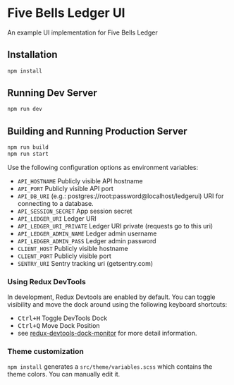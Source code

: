 # Five Bells Ledger UI

An example UI implementation for Five Bells Ledger

## Installation

```bash
npm install
```

## Running Dev Server

```bash
npm run dev
```

## Building and Running Production Server

```bash
npm run build
npm run start
```

Use the following configuration options as environment variables:

* `API_HOSTNAME` Publicly visible API hostname
* `API_PORT` Publicly visible API port
* `API_DB_URI` (e.g.: postgres://root:password@localhost/ledgerui) URI for connecting to a database.    
* `API_SESSION_SECRET` App session secret
* `API_LEDGER_URI` Ledger URI
* `API_LEDGER_URI_PRIVATE` Ledger URI private (requests go to this uri)
* `API_LEDGER_ADMIN_NAME` Ledger admin username
* `API_LEDGER_ADMIN_PASS` Ledger admin password
* `CLIENT_HOST` Publicly visible hostname
* `CLIENT_PORT` Publicly visible port
* `SENTRY_URI` Sentry tracking uri (getsentry.com)

### Using Redux DevTools

In development, Redux Devtools are enabled by default. You can toggle visibility and move the dock around using the following keyboard shortcuts:

- <kbd>Ctrl+H</kbd> Toggle DevTools Dock
- <kbd>Ctrl+Q</kbd> Move Dock Position
- see [redux-devtools-dock-monitor](https://github.com/gaearon/redux-devtools-dock-monitor) for more detail information.

### Theme customization

`npm install` generates a `src/theme/variables.scss` which contains the theme colors. You can manually edit it. 